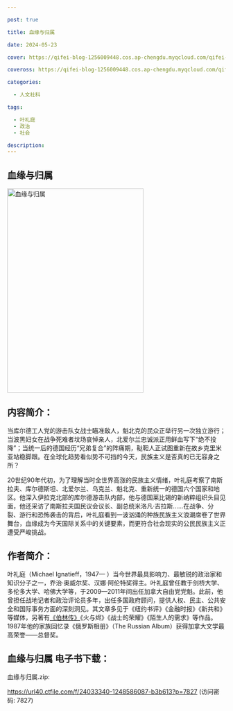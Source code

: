```yaml
---

post: true

title: 血缘与归属

date: 2024-05-23

cover: https://qifei-blog-1256009448.cos.ap-chengdu.myqcloud.com/qifei-blog/663719e20ea9cb14035b9060.jpg

coveross: https://qifei-blog-1256009448.cos.ap-chengdu.myqcloud.com/qifei-blog/663719e20ea9cb14035b9060.jpg

categories:

  - 人文社科

tags:

  - 叶礼庭
  - 政治
  - 社会

description:
---
```


## 血缘与归属
<img alt="血缘与归属 " class="aligncenter loading" data-was-processed="true" decoding="async" fetchpriority="high" height="471" src="https://qifei-blog-1256009448.cos.ap-chengdu.myqcloud.com/qifei-blog/663719e20ea9cb14035b9060.jpg  " style="cursor: zoom-in;" width="314"/>

## 内容简介：

当库尔德工人党的游击队女战士瞄准敌人，魁北克的民众正举行另一次独立游行；当波黑妇女在战争死难者坟场哀悼亲人，北爱尔兰忠诚派正用鲜血写下“绝不投降”；当统一后的德国经历“兄弟复合”的阵痛期，鞑靼人正试图重新在故乡克里米亚站稳脚跟。在全球化趋势看似势不可挡的今天，民族主义是否真的已无容身之所？

20世纪90年代初，为了理解当时全世界高涨的民族主义情绪，叶礼庭考察了南斯拉夫、库尔德斯坦、北爱尔兰、乌克兰、魁北克、重新统一的德国六个国家和地区。他深入伊拉克北部的库尔德游击队内部，他与德国莱比锡的新纳粹组织头目见面，他还采访了南斯拉夫国民议会议长、副总统米洛凡·吉拉斯……在战争、分裂、游行和恐怖袭击的背后，叶礼庭看到一波汹涌的种族民族主义浪潮席卷了世界舞台，血缘成为今天国际关系中的关键要素，而更符合社会现实的公民民族主义正遭受严峻挑战。

## 作者简介：

叶礼庭（Michael Ignatieff，1947— ）当今世界最具影响力、最敏锐的政治家和知识分子之一，乔治·奥威尔奖、汉娜·阿伦特奖得主。叶礼庭曾任教于剑桥大学、多伦多大学、哈佛大学等，于2009—2011年间出任加拿大自由党党魁。此前，他曾担任战地记者和政治评论员多年，出任多国政府顾问，提供人权、民主、公共安全和国际事务方面的深刻洞见。其文章多见于《纽约书评》《金融时报》《新共和》等媒体，另著有<a href="https://www.huibooks.com/13716.html">《伯林传》</a>《火与烬》《战士的荣耀》《陌生人的需求》等作品。1987年他的家族回忆录《俄罗斯相册》（The Russian Album）获得加拿大文学最高荣誉——总督奖。

## 血缘与归属 电子书下载：
血缘与归属.zip: 

https://url40.ctfile.com/f/24033340-1248586087-b3b613?p=7827 (访问密码: 7827)
